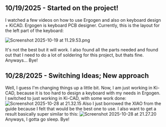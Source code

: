 <!--
  ===================    !!READ THIS NOTICE!!   ====================
  DO NOT edit this file manually. Your changes WILL BE OVERWRITTEN!
  This journal is auto generated and updated by Hack Club Blueprint.
  To edit this file, please edit your journal entries on Blueprint.
  ==================================================================
-->

## 10/19/2025 - Started on the project!  

I watched a few videos on how to use Ergogen and also on keyboard design + KiCAD. Ergogen is keyboard PCB designer. Currently, this is the layout for the left part of the keyboard:

![Screenshot 2025-10-19 at 11.29.53.png](https://blueprint.hackclub.com/user-attachments/blobs/proxy/eyJfcmFpbHMiOnsiZGF0YSI6MzQ4MiwicHVyIjoiYmxvYl9pZCJ9fQ==--398021d56bf496994aedbdaa0ae2712ea558942f/Screenshot%202025-10-19%20at%2011.29.53.png)

It's not the best but it will work. I also found all the parts needed and found out that I need to do a lot of soldering for this project, but thats fine. Anyways... Bye!  

## 10/28/2025 - Switching Ideas; New approach  

Well, I guess I'm changing things up a little bit. Now, I am just working in Ki-CAD, because it is too hard to design a keyboard with my needs in Ergogen. I switched to just working in Ki-CAD, with some work done:
![Screenshot 2025-10-28 at 21.32.15](https://blueprint.hackclub.com/user-attachments/blobs/proxy/eyJfcmFpbHMiOnsiZGF0YSI6NjQzOCwicHVyIjoiYmxvYl9pZCJ9fQ==--2d0e277e8223dbc4edece8860e40e3c03af1715d/Screenshot%202025-10-28%20at%2021.32.15.png)
 Also I just borrowed the XIAO from the guide because I felt that would be the best one to use. I also want to get a result basically super similar to this: 
![Screenshot 2025-10-28 at 21.27.20](https://blueprint.hackclub.com/user-attachments/blobs/proxy/eyJfcmFpbHMiOnsiZGF0YSI6NjQzOSwicHVyIjoiYmxvYl9pZCJ9fQ==--2df52ff811e240790867a294a86b79e561426b63/Screenshot%202025-10-28%20at%2021.27.20.png)
Anyways, I gotta go sleep. Bye!  

